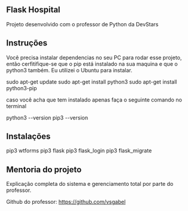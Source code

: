 ## Flask Hospital

Projeto desenvolvido com o professor de Python da DevStars

## Instruções
Você precisa instalar dependencias no seu PC para rodar esse projeto, então cerfitifique-se que o pip está instalado na sua maquina e que o python3 também. Eu utilizei o Ubuntu para instalar.

sudo apt-get update
sudo apt-get install python3
sudo apt-get install python3-pip

caso você acha que tem instalado apenas faça o seguinte comando no terminal

python3 --version
pip3 --version


## Instalações

pip3 wtforms
pip3 flask
pip3 flask_login
pip3 flask_migrate

## Mentoria do projeto
Explicação completa do sistema e gerenciamento total por parte do professor.

Github do professor: https://github.com/vsgabel